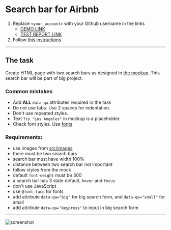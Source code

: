 # Search bar for Airbnb
1. Replace `<your_account>` with your Github username in the links
    - [DEMO LINK](https://Wincherz.github.io/layout_search-bar-airbnb/)
    - [TEST REPORT LINK](https://<Wincherz.github.io/layout_search-bar-airbnb/report/html_report/)
2. Follow [this instructions](https://mate-academy.github.io/layout_task-guideline/)
___

## The task
Create HTML page with two search bars as designed in [the mockup](https://www.figma.com/file/kf3AWulK9elrNk34wtpjPw/Airbnb-Search-bar?node-id=0%3A1).
This search bar will be part of big project.

### Common mistakes
- Add **ALL** `data-qa` attributes required in the task
- Do not use tabs. Use 2 spaces for indentation.
- Don't use repeated styles.
- Text `Try "Los Angeles"` in mockup is a placeholder.
- Check font styles. Use [fonts](https://github.com/potyt/fonts/tree/master/macfonts/Avenir)

### Requirements:
- use images from [src/images](src/images)
- there must be two search bars
- search bar must have width 100%
- distance between two search bar not important
- follow styles from the mock
- default `font-weight` must be 300
- a search bar has 3 state default, `hover` and `focus`
- don't use JavaScript
- use `@font-face` for fonts
- add attribute `data-qa="big"` for big search form, and `data-qa="small"` for small
- add attribute `data-qa="keypress"` to input in big search form
---

![screenshot](./references/search-bar-example.png)
